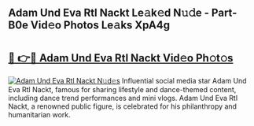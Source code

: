 ## Adam Und Eva Rtl Nackt Le𝚊k𝚎d N𝚞𝚍e - Part-B0e Vid𝚎o Photos Le𝚊ks XpA4g

# <h2><a href="http://fbauea.evod.top/?m=Adam+Und+Eva+Rtl+Nackt">🔗 👉🔴 Adam Und Eva Rtl Nackt Vid𝚎o Ph𝚘t𝚘s</a></h2>

[![Adam Und Eva Rtl Nackt N𝚞d𝚎s](https://i.imgur.com/8V9OHl7.gif)](http://fbauea.evod.top/?m=Adam+Und+Eva+Rtl+Nackt)
Influential social media star Adam Und Eva Rtl Nackt, famous for sharing lifestyle and dance-themed content, including dance trend performances and mini vlogs. Adam Und Eva Rtl Nackt, a renowned public figure, is celebrated for his philanthropy and humanitarian work. 
